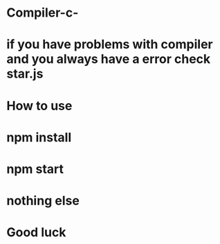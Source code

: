 # Compiler-c-
# if you have problems with compiler and you always have a error check star.js
# How to use
# npm install
# npm start
# nothing else
# Good luck
